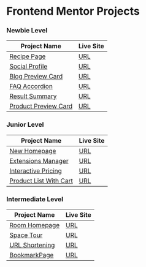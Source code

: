 # Frontend Mentor Projects


### Newbie Level

| Project Name | Live Site |
| -------- | ------- |
| [Recipe Page](https://github.com/ClairJDA/RecipePage) | [URL](https://recipe-page-ashen-gamma.vercel.app/)    |
| [Social Profile](https://github.com/ClairJDA/SocialProfile) | [URL](https://social-profile-1emr.vercel.app/)     |
| [Blog Preview Card](https://github.com/ClairJDA/blockPreviewCard)    | [URL](https://block-preview-card.vercel.app/)   |
| [FAQ Accordion](https://github.com/ClairJDA/FaqAccordion)  | [URL](https://faq-accordion-jet-sigma.vercel.app/)    |
| [Result Summary](https://github.com/ClairJDA/ResultSummary) | [URL](https://result-summary-pi-ebon.vercel.app/)     |
| [Product Preview Card](https://github.com/ClairJDA/ProductPreviewCard) | [URL](https://product-preview-card-amber-nine.vercel.app/)     |

### Junior Level

| Project Name | Live Site |
| -------- | ------- |
| [New Homepage](https://github.com/ClairJDA/NewsHomepage)  | [URL](https://news-homepage-alpha-lake.vercel.app/)    |
| [Extensions Manager](https://github.com/ClairJDA/ExtensionsManager) | [URL](https://extensions-manager-two.vercel.app/)     |
| [Interactive Pricing](https://github.com/ClairJDA/InteractivePricing) | [URL](https://interactive-pricing-fawn.vercel.app/) |
| [Product List With Cart](https://github.com/ClairJDA/ProductListWithCart) | [URL](https://product-list-with-cart-ten-livid.vercel.app/) |

### Intermediate Level

| Project Name | Live Site |
| -------- | ------- |
| [Room Homepage](https://github.com/ClairJDA/RoomHomepage)  | [URL](https://room-homepage-kappa-gules.vercel.app/)    |
| [Space Tour](https://github.com/ClairJDA/SpaceTour)  | [URL](https://space-tour-tan.vercel.app/)    |
| [URL Shortening](https://github.com/ClairJDA/UrlShortening) | [URL](https://url-shortening-beta-two.vercel.app/) |
| [BookmarkPage](https://github.com/ClairJDA/BookmarkPage) | [URL](https://bookmark-page-dusky.vercel.app/) |

